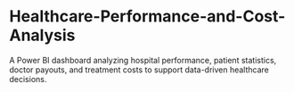 # Healthcare-Performance-and-Cost-Analysis
A Power BI dashboard analyzing hospital performance, patient statistics, doctor payouts, and treatment costs to support data-driven healthcare decisions.
